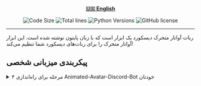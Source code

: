<div align="center">

[**🇺🇸 English**](../../README.md)
</div>

<p align="center">
    <img src="https://img.shields.io/github/languages/code-size/robonamari/Animated-Avatar-Discord-Bot?style=flat" alt="Code Size">
    <img src="https://tokei.rs/b1/github/robonamari/Animated-Avatar-Discord-Bot?style=flat" alt="Total lines">
    <img src="https://img.shields.io/badge/python-%5E3.7-blue" alt="Python Versions">
    <img src="https://img.shields.io/github/license/robonamari/Animated-Avatar-Discord-Bot" alt="GitHub license">
</p>

---

ربات آواتار متحرک دیسکورد یک ابزار است که با زبان پایتون نوشته شده است. این ابزار آواتار متحرک را برای ربات‌های دیسکورد شما تنظیم می‌کند!

## پیکربندی میزبانی شخصی
<details>
<summary>۴ مرحله برای راه‌اندازی Animated-Avatar-Discord-Bot خودتان</summary>

### ۱. کلون کردن مخزن
```bash
git clone https://github.com/robonamari/Animated-Avatar-Discord-Bot
```

### ۲. نصب پایتون و وابستگی‌ها
پایتون را نصب کنید، سپس وابستگی‌های مورد نیاز را نصب کنید:
```bash
pip install -r requirements.txt
```

### ۳. پیکربندی اسکریپت
۱. فایل بنر خود را در پوشه قرار دهید، سپس [خط 5](main.py#L5) را تغییر دهید و مسیر خود را تنظیم کنید.
۲. توکن ربات خود را در [خط 6](main.py#L6) تنظیم کنید.

### ۴. اجرای اسکریپت
```bash
python main.py
```

### تمام!
اسکریپت شما باید به طور کامل پیکربندی شده و آماده اجرا باشد!

</details>
